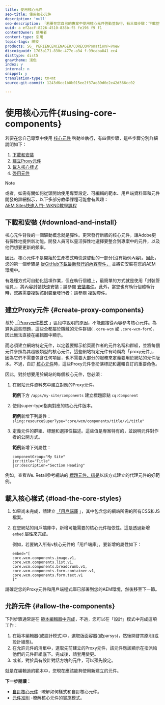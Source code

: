 ```yaml
---
title: 使用核心元件
seo-title: 使用核心元件
description: 'null'
seo-description: 「若要在您自己的專案中使用核心元件啓動並執行，有三個步驟：下載並安裝、建立Proxy元件、載入核心樣式，並允許元件上的元件」。
uuid: a ef2acf-8226-4510-838b-f5 fe196 f9 f1
contentOwner: 使用者
content-type: 引用
topic-tags: 開發
products: SG_ PERIENCENCENAGER/CORECOMPonation@-@new
discoiquuid: 1703a171-830c-477e-a34 f-99caba841 ec4
disttype: dist5
gnavtheme: 淺色
index: y
internal: n
snippet: y
translation-type: tm+mt
source-git-commit: 1243d6cc1b0b015ee2f37ae89d0e2e42d366cc02

---
```



# 使用核心元件{#using-core-components}

若要在您自己專案中使用 [核心元件](developing.md) 啓動並執行，有四個步驟，這些步驟分別詳細說明如下：

1. [下載和安裝](#download-and-install)
1. [建立Proxy元件](#create-proxy-components)
1. [載入核心樣式](#load-the-core-styles)
1. [啓用元件](#allow-the-components)

>[!NOTE]
>
>或者，如需有關如何從頭開始使用專案設定、可編輯的範本、用戶端資料庫和元件開發的詳細指示，以下多部分教學課程可能會有興趣：\
>[AEM Sites快速入門- WKND教學課程](wknd-tutorial.md)

## 下載和安裝 {#download-and-install}

核心元件背後的一個驅動概念就是彈性。更常發行新版的核心元件，讓Adobe更有彈性地提供新功能。開發人員可以靈活彈性地選擇要整合到專案中的元件，以及他們想要更新的頻率。

因此，核心元件不是開始於生產模式時快速啓動的一部分(沒有範例內容)。因此，您的第一個步驟是 [從GitHub下載最新發行的內容套件，](https://github.com/adobe/aem-core-wcm-components/releases/latest) 並將它安裝在您的AEM環境中。

有幾種方式可自動化這項作業，但在執行個體上，最簡單的方式就是使用「封裝管理員」，將內容封裝快速安裝；請參閱 [安裝套件](https://helpx.adobe.com/experience-manager/6-5/sites/administering/using/package-manager.html)。此外，當您也有執行個體執行時，您將需要複製該封裝至發行者；請參閱 [複製套件](https://helpx.adobe.com/experience-manager/6-5/sites/administering/using/package-manager.html)。

<!-- 

Comment Type: annotation
Last Modified By: ims-author-CE1E2CE451D1F0680A490D45@AdobeID
Last Modified Date: 2017-04-17T16:42:59.142-0400

Should we be promoting embedding the core-component package as an artifact in a customer application, reasoning as follows: 1) a customer application is required to leverage core components (at a minimum, proxy components must be defined) 2) a customer application must be updated to leverage new versions of core components (since it requires adjusting the sling:resourceSuperType to point at the new version of the component) It seems the only time theres an advantage to installing a release directly is if a bug-fix (non version-changing) release of core-components is cut, and it doesnt coincide with an application deployment. WDYT? For example, recommend doing this for ACS Commons which has a similar use-case (https://adobe-consulting-services.github.io/acs-aem-commons/pages/maven.html) We can of course keep the instructions for manually deploying, since some will want to do this, or the bug-fix use-case will appear.

 -->

## 建立Proxy元件 {#create-proxy-components}

基於 [「Proxy元件模式](guidelines.md#proxy-component-pattern) 」區段中說明的原因，不能直接從內容參考核心元件。為避免這些問題，這些全都屬於隱藏的元件群組( `.core-wcm` 或 `.core-wcm-form`)，因此無法直接在編輯器中顯示。

而必須建立網站特定元件，以定義要顯示給頁面作者的元件名稱和群組，並將每個元件參照為其超級類型的核心元件。這些網站特定元件有時稱為「proxy元件」，因為它們不需要包含任何項目，也不需要大部分的服務來定義要用於網站的元件版本。不過，自訂 [核心元件](customizing.md)時，這些Proxy元件會扮演標記和邏輯自訂的重要角色。

因此，對於想要用於網站的每個核心元件，您必須：

1. 在網站元件資料夾中建立對應的Proxy元件。

   **範例**下方 `/apps/my-site/components` 建立標題節點 `cq:Component`

1. 使用super-type指向對應的核心元件版本。

   **範例**新增下列屬性：\
   `sling:resourceSuperType="core/wcm/components/title/v1/title"`

1. 定義元件的群組、標題和選擇性描述。這些值是專案特有的，並說明元件對作者的公開方式。

   **範例**新增下列屬性：

   ```shell
   componentGroup="My Site"
   jcr:title="Title"  
   jcr:description="Section Heading"
   ```

例如，查看We. Retail參考網站的 [標題元件，這是](https://github.com/Adobe-Marketing-Cloud/aem-sample-we-retail/blob/master/ui.apps/src/main/content/jcr_root/apps/weretail/components/content/title/.content.xml)以該方式建立的代理元件的好範例。

## 載入核心樣式 {#load-the-core-styles}

<!-- 

Comment Type: annotation
Last Modified By: ims-author-CE1E2CE451D1F0680A490D45@AdobeID
Last Modified Date: 2017-04-17T16:57:16.414-0400

Styles is odd in that most Core Components do not have CSS; very few even have structural CSS (breadcrumbs, list) It may be more apt to title this section: Load the Core JavaScript and CSS or Load the Core Client Libraries ?

 -->

<!-- 

Comment Type: annotation
Last Modified By: ims-author-CE1E2CE451D1F0680A490D45@AdobeID
Last Modified Date: 2017-04-17T17:41:37.115-0400

This section seems to cover the "sites" clientlibs for core components; Do we need a section for ensuring the editor clientlibs are loaded in the Page Editor? Pending: https://github.com/Adobe-Marketing-Cloud/aem-core-wcm-components/issues/15

 -->

<!-- 

Comment Type: annotation
Last Modified By: cotescu
Last Modified Date: 2018-03-09T10:45:52.812-0500

Load the Core Client Libraries sounds way better

 -->

1. 如果尚未完成，請建立 [「用戶端庫](https://helpx.adobe.com/experience-manager/6-5/sites/developing/using/clientlibs.html) 」，其中包含您的網站所需的所有CSS和JS檔案。
1. 在您網站的用戶端庫中，新增可能需要的核心元件相依性。這是透過新增 `embed` 屬性來完成。

   例如，若要納入所有v核心元件的「用戶端庫」，要新增的屬性如下：

   ```shell
   embed="[  
   core.wcm.components.image.v1,  
   core.wcm.components.list.v1,  
   core.wcm.components.breadcrumb.v1,  
   core.wcm.components.form.container.v1,  
   core.wcm.components.form.text.v1  
   ]"
   ```

請確定您的Proxy元件和用戶端程式庫已部署到您的AEM環境，然後移至下一節。

## 允許元件 {#allow-the-components}

下列步驟通常是在 [範本編輯器中完成](https://helpx.adobe.com/experience-manager/6-5/sites/authoring/using/templates.html)，不過，您可以在「設計」模式中完成這項工作：

1. 在範本編輯器(或設計模式)中，選取版面容器(或parsys)，然後開啓其原則(或設計組態)。
1. 在允許元件的清單中，選取先前建立的Proxy元件，該元件應該顯示在指派給他們的元件群組底下。完成後，請套用變更。
1. 或者，對於具有設計對話方塊的元件，可以預先設定。

就是在編輯過的範本中，您現在應該能夠使用新建立的元件。

**下一步閱讀：**

* [自訂核心元件](customizing.md) -瞭解如何樣式和自訂核心元件。
* [元件准則](guidelines.md) -瞭解核心元件的實施模式。
